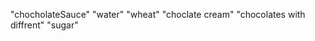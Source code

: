 "chocholateSauce"
		   "water"
		   "wheat"
		   "choclate cream"
		   "chocolates with diffrent"
		   "sugar"